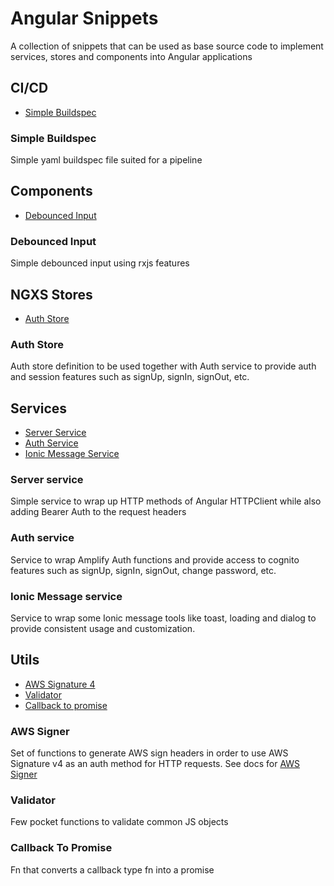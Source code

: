 # Angular Snippets
A collection of snippets that can be used as base source code to implement services, stores and components into Angular applications

## CI/CD
- [Simple Buildspec](#user-content-simple-buildspec)

### Simple Buildspec

Simple yaml buildspec file suited for a pipeline

## Components
- [Debounced Input](#user-content-debounced-input)

### Debounced Input
Simple debounced input using rxjs features


## NGXS Stores
- [Auth Store](#user-content-auth-store)

### Auth Store
Auth store definition to be used together with Auth service to provide auth and session features such as signUp, signIn, signOut, etc.


## Services 
- [Server Service](#user-content-server-service)
- [Auth Service](#user-content-auth-service)
- [Ionic Message Service](#user-content-ionic-message-service)


### Server service
Simple service to wrap up HTTP methods of Angular HTTPClient while also adding Bearer Auth to the request headers

### Auth service
Service to wrap Amplify Auth functions and provide access to cognito features such as signUp, signIn, signOut, change password, etc.

### Ionic Message service
Service to wrap some Ionic message tools like toast, loading and dialog to provide consistent usage and customization.

## Utils
- [AWS Signature 4](#user-content-aws-signer)
- [Validator](#user-content-aws-signer)
- [Callback to promise](#user-content-callback-to-promise)

### AWS Signer
Set of functions to generate AWS sign headers in order to use AWS Signature v4 as an auth method for HTTP requests.
See docs for [AWS Signer](https://docs.aws.amazon.com/AmazonS3/latest/API/sig-v4-authenticating-requests.html)

### Validator
Few pocket functions to validate common JS objects

### Callback To Promise
Fn that converts a callback type fn into a promise